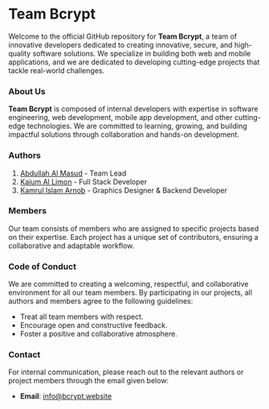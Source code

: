 # Team Bcrypt

Welcome to the official GitHub repository for **Team Bcrypt**, a team of innovative developers dedicated to creating innovative, secure, and high-quality software solutions. We specialize in building both web and mobile applications, and we are dedicated to developing cutting-edge projects that tackle real-world challenges.


### About Us

**Team Bcrypt** is composed of internal developers with expertise in software engineering, web development, mobile app development, and other cutting-edge technologies. We are committed to learning, growing, and building impactful solutions through collaboration and hands-on development.

### Authors
1. [Abdullah Al Masud](https://github.com/staywithabdullah) - Team Lead
2. [Kaium Al Limon](https://github.com/kaiumallimon) - Full Stack Developer
3. [Kamrul Islam Arnob](https://github.com/KamrulIslamArnob) - Graphics Designer & Backend Developer

### Members
Our team consists of members who are assigned to specific projects based on their expertise. Each project has a unique set of contributors, ensuring a collaborative and adaptable workflow.

### Code of Conduct
We are committed to creating a welcoming, respectful, and collaborative environment for all our team members. By participating in our projects, all authors and members agree to the following guidelines:
- Treat all team members with respect.
- Encourage open and constructive feedback.
- Foster a positive and collaborative atmosphere.

### Contact
For internal communication, please reach out to the relevant authors or project members through the email given below:
- **Email**: info@bcrypt.website
